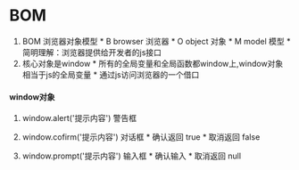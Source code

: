 BOM
====  
  1. BOM 浏览器对象模型
    * B browser   浏览器
    * O object    对象
    * M model     模型
    * 简明理解：浏览器提供给开发者的js接口
  2. 核心对象是window
    * 所有的全局变量和全局函数都window上,window对象相当于js的全局变量
    * 通过js访问浏览器的一个借口
#### window对象
  1. window.alert('提示内容')    警告框

  2. window.cofirm('提示内容')   对话框
    * 确认返回 true
    * 取消返回 false
  3. window.prompt('提示内容')     输入框
    * 确认输入
    * 取消返回 null
